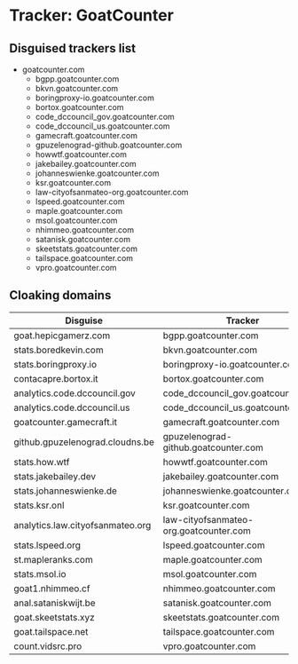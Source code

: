 # Tracker: GoatCounter

## Disguised trackers list

* goatcounter.com
    * bgpp.goatcounter.com
    * bkvn.goatcounter.com
    * boringproxy-io.goatcounter.com
    * bortox.goatcounter.com
    * code_dccouncil_gov.goatcounter.com
    * code_dccouncil_us.goatcounter.com
    * gamecraft.goatcounter.com
    * gpuzelenograd-github.goatcounter.com
    * howwtf.goatcounter.com
    * jakebailey.goatcounter.com
    * johanneswienke.goatcounter.com
    * ksr.goatcounter.com
    * law-cityofsanmateo-org.goatcounter.com
    * lspeed.goatcounter.com
    * maple.goatcounter.com
    * msol.goatcounter.com
    * nhimmeo.goatcounter.com
    * satanisk.goatcounter.com
    * skeetstats.goatcounter.com
    * tailspace.goatcounter.com
    * vpro.goatcounter.com

## Cloaking domains

| Disguise | Tracker |
| ---- | ---- |
| goat.hepicgamerz.com | bgpp.goatcounter.com |
| stats.boredkevin.com | bkvn.goatcounter.com |
| stats.boringproxy.io | boringproxy-io.goatcounter.com |
| contacapre.bortox.it | bortox.goatcounter.com |
| analytics.code.dccouncil.gov | code_dccouncil_gov.goatcounter.com |
| analytics.code.dccouncil.us | code_dccouncil_us.goatcounter.com |
| goatcounter.gamecraft.it | gamecraft.goatcounter.com |
| github.gpuzelenograd.cloudns.be | gpuzelenograd-github.goatcounter.com |
| stats.how.wtf | howwtf.goatcounter.com |
| stats.jakebailey.dev | jakebailey.goatcounter.com |
| stats.johanneswienke.de | johanneswienke.goatcounter.com |
| stats.ksr.onl | ksr.goatcounter.com |
| analytics.law.cityofsanmateo.org | law-cityofsanmateo-org.goatcounter.com |
| stats.lspeed.org | lspeed.goatcounter.com |
| st.mapleranks.com | maple.goatcounter.com |
| stats.msol.io | msol.goatcounter.com |
| goat1.nhimmeo.cf | nhimmeo.goatcounter.com |
| anal.sataniskwijt.be | satanisk.goatcounter.com |
| goat.skeetstats.xyz | skeetstats.goatcounter.com |
| goat.tailspace.net | tailspace.goatcounter.com |
| count.vidsrc.pro | vpro.goatcounter.com |